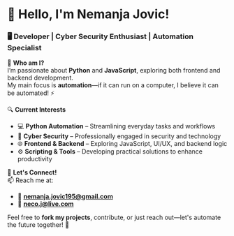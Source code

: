 # 👋 Hello, I'm Nemanja Jovic!

### 🖥️ Developer | Cyber Security Enthusiast | Automation Specialist  

🚀 **Who am I?**  
I’m passionate about **Python** and **JavaScript**, exploring both frontend and backend development.  
My main focus is **automation**—if it can run on a computer, I believe it can be automated! ⚡  

🔍 **Current Interests**  
- 💻 **Python Automation** – Streamlining everyday tasks and workflows  
- 🔐 **Cyber Security** – Professionally engaged in security and technology  
- 🌐 **Frontend & Backend** – Exploring JavaScript, UI/UX, and backend logic  
- ⚙️ **Scripting & Tools** – Developing practical solutions to enhance productivity  

💬 **Let's Connect!**  
📫 Reach me at:  
- 📧 **nemanja.jovic195@gmail.com**  
- 📧 **neco.j@live.com**  

Feel free to **fork my projects**, contribute, or just reach out—let's automate the future together! 🚀
